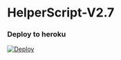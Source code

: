 # HelperScript-V2.7

### Deploy to heroku

[![Deploy](https://www.herokucdn.com/deploy/button.svg)](https://github.com/pylearning12/S-Userge)

